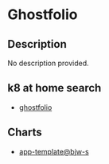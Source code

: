# Ghostfolio

## Description

No description provided.

## k8 at home search

- [ghostfolio](https://nanne.dev/k8s-at-home-search/#/ghostfolio)

## Charts

- [app-template@bjw-s](https://bjw-s.github.io/helm-charts/)
